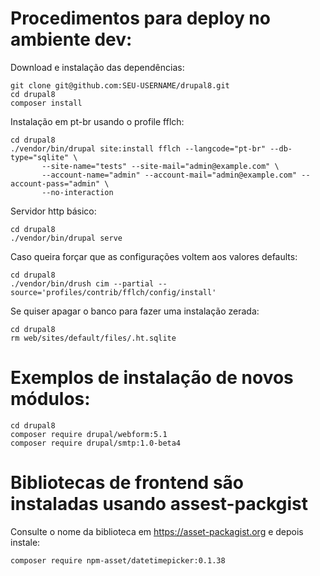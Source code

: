 # Procedimentos para deploy no ambiente dev:

Download e instalação das dependências:

    git clone git@github.com:SEU-USERNAME/drupal8.git
    cd drupal8
    composer install

Instalação em pt-br usando o profile fflch:

    cd drupal8
    ./vendor/bin/drupal site:install fflch --langcode="pt-br" --db-type="sqlite" \
           --site-name="tests" --site-mail="admin@example.com" \
           --account-name="admin" --account-mail="admin@example.com" --account-pass="admin" \
           --no-interaction

Servidor http básico:

    cd drupal8
    ./vendor/bin/drupal serve

Caso queira forçar que as configurações voltem aos valores defaults:

    cd drupal8
    ./vendor/bin/drush cim --partial --source='profiles/contrib/fflch/config/install'

Se quiser apagar o banco para fazer uma instalação zerada:

    cd drupal8
    rm web/sites/default/files/.ht.sqlite

# Exemplos de instalação de novos módulos:

    cd drupal8
    composer require drupal/webform:5.1
    composer require drupal/smtp:1.0-beta4

# Bibliotecas de frontend são instaladas usando assest-packgist

Consulte o nome da biblioteca em https://asset-packagist.org e
depois instale:

    composer require npm-asset/datetimepicker:0.1.38
